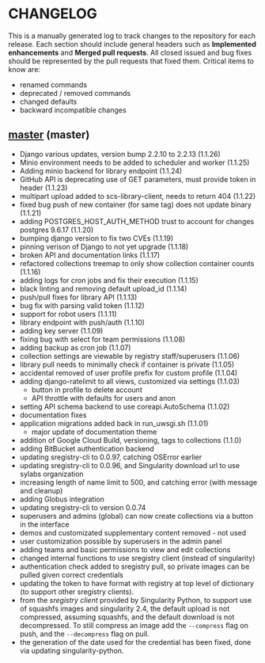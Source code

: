 # CHANGELOG

This is a manually generated log to track changes to the repository for each release. 
Each section should include general headers such as **Implemented enhancements** 
and **Merged pull requests**. All closed issued and bug fixes should be 
represented by the pull requests that fixed them. Critical items to know are:

 - renamed commands
 - deprecated / removed commands
 - changed defaults
 - backward incompatible changes


## [master](https://github.com/singularityhub/sregistry/tree/master) (master)
 - Django various updates, version bump 2.2.10 to 2.2.13 (1.1.26)
 - Minio environment needs to be added to scheduler and worker (1.1.25)
 - Adding minio backend for library endpoint (1.1.24)
 - GitHub API is deprecating use of GET parameters, must provide token in header (1.1.23)
 - multipart upload added to scs-library-client, needs to return 404 (1.1.22)
 - fixed bug push of new container (for same tag) does not update binary (1.1.21)
 - adding POSTGRES_HOST_AUTH_METHOD trust to account for changes postgres 9.6.17 (1.1.20)
 - bumping django version to fix two CVEs (1.1.19)
 - pinning verison of Django to not yet upgrade (1.1.18)
 - broken API and documentation links (1.1.17)
 - refactored collections treemap to only show collection container counts (1.1.16)
 - adding logs for cron jobs and fix their execution (1.1.15)
 - black linting and removing default upload_id (1.1.14)
 - push/pull fixes for library API (1.1.13)
 - bug fix with parsing valid token (1.1.12)
 - support for robot users (1.1.11)
 - library endpoint with push/auth (1.1.10)
 - adding key server (1.1.09)
 - fixing bug with select for team permissions (1.1.08)
 - adding backup as cron job (1.1.07)
 - collection settings are viewable by registry staff/superusers (1.1.06)
 - library pull needs to minimally check if container is private (1.1.05)
 - accidental removed of user profile prefix for custom profile (1.1.04)
 - adding django-ratelimit to all views, customized via settings (1.1.03)
   - button in profile to delete account
   - API throttle with defaults for users and anon
 - setting API schema backend to use coreapi.AutoSchema (1.1.02)
 - documentation fixes
 - application migrations added back in run_uwsgi.sh (1.1.01)
   - major update of documentation theme
 - addition of Google Cloud Build, versioning, tags to collections (1.1.0)
 - adding BitBucket authentication backend
 - updating sregistry-cli to 0.0.97, catching OSError earlier
 - updating sregistry-cli to 0.0.96, and Singularity download url to use sylabs organization
 - increasing length of name limit to 500, and catching error (with message and cleanup)
 - adding Globus integration
 - updating sregistry-cli to version 0.0.74
 - superusers and admins (global) can now create collections via a button in the interface
 - demos and customizated supplementary content removed - not used
 - user customization possible by superusers in the admin panel
 - adding teams and basic permissions to view and edit collections
 - changed internal functions to use sregistry client (instead of singularity)
 - authentication check added to sregistry pull, so private images can be pulled given correct credentials
 - updating the token to have format with registry at top level of dictionary (to support other sregistry clients).
 - from the *sregistry client* provided by Singularity Python, to support use of squashfs images and singularity 2.4, the default upload is not compressed, assuming squashfs, and the default download is not decompressed. To still compress an image add the `--compress` flag on push, and the `--decompress` flag on pull.
 - the generation of the date used for the credential has been fixed, done via updating singularity-python.
